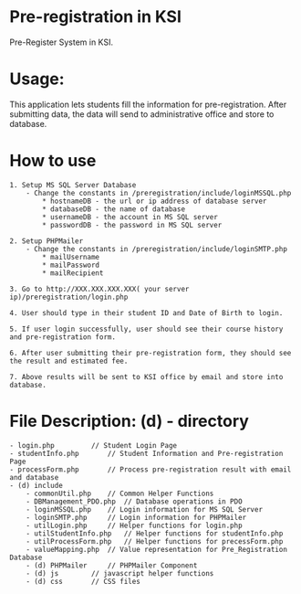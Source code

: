 # Pre-registration in KSI
Pre-Register System in KSI.

# Usage:
This application lets students fill the information for pre-registration. After submitting data, the data will send to administrative office and store to database.

# How to use
	1. Setup MS SQL Server Database
		- Change the constants in /preregistration/include/loginMSSQL.php
			* hostnameDB - the url or ip address of database server
			* databaseDB - the name of database
			* usernameDB - the account in MS SQL server
			* passwordDB - the password in MS SQL server

	2. Setup PHPMailer
		- Change the constants in /preregistration/include/loginSMTP.php
			* mailUsername
			* mailPassword
			* mailRecipient 

	3. Go to http://XXX.XXX.XXX.XXX( your server ip)/preregistration/login.php

	4. User should type in their student ID and Date of Birth to login.

	5. If user login successfully, user should see their course history and pre-registration form.

	6. After user submitting their pre-registration form, they should see the result and estimated fee.

	7. Above results will be sent to KSI office by email and store into database.

# File Description: (d) - directory
	- login.php			// Student Login Page
	- studentInfo.php		// Student Information and Pre-registration Page
	- processForm.php		// Process pre-registration result with email and database
	- (d) include
		- commonUtil.php	// Common Helper Functions
		- DBManagement_PDO.php	// Database operations in PDO
		- loginMSSQL.php	// Login information for MS SQL Server
		- loginSMTP.php		// Login information for PHPMailer
		- utilLogin.php		// Helper functions for login.php
		- utilStudentInfo.php	// Helper functions for studentInfo.php
		- utilProcessForm.php	// Helper functions for precessForm.php
		- valueMapping.php	// Value representation for Pre_Registration Database
		- (d) PHPMailer		// PHPMailer Component
		- (d) js		// javascript helper functions
		- (d) css		// CSS files


 
